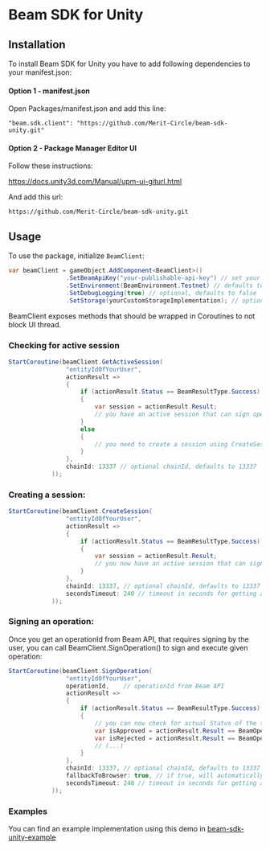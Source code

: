 # Beam SDK for Unity

## Installation
To install Beam SDK for Unity you have to add following dependencies to your manifest.json:  

#### Option 1 - manifest.json

Open Packages/manifest.json and add this line:

```
"beam.sdk.client": "https://github.com/Merit-Circle/beam-sdk-unity.git"
```

#### Option 2 - Package Manager Editor UI

Follow these instructions:

https://docs.unity3d.com/Manual/upm-ui-giturl.html

And add this url:  
```
https://github.com/Merit-Circle/beam-sdk-unity.git
```


## Usage
To use the package, initialize `BeamClient`:
```csharp
var beamClient = gameObject.AddComponent<BeamClient>()
                .SetBeamApiKey("your-publishable-api-key") // set your Publishable(!) API key
                .SetEnvironment(BeamEnvironment.Testnet) // defaults to Testnet
                .SetDebugLogging(true) // optional, defaults to false
                .SetStorage(yourCustomStorageImplementation); // optional, defaults to PlayerPrefs storage;
```
BeamClient exposes methods that should be wrapped in Coroutines to not block UI thread.

### Checking for active session

```csharp
StartCoroutine(beamClient.GetActiveSession(
                "entityIdOfYourUser",
                actionResult =>
                {
                    if (actionResult.Status == BeamResultType.Success)
                    {
                        var session = actionResult.Result;
                        // you have an active session that can sign operations
                    }
                    else
                    {
                        // you need to create a session using CreateSession(), or User will sign operations using browser
                    }
                },
                chainId: 13337 // optional chainId, defaults to 13337
            ));
```

### Creating a session:
```csharp
StartCoroutine(beamClient.CreateSession(
                "entityIdOfYourUser",
                actionResult =>
                {
                    if (actionResult.Status == BeamResultType.Success)
                    {
                        var session = actionResult.Result;
                        // you now have an active session that can sign operations
                    }
                },
                chainId: 13337, // optional chainId, defaults to 13337
                secondsTimeout: 240 // timeout in seconds for getting a result of Session signing from the browser
            ));
```

### Signing an operation:
Once you get an operationId from Beam API, that requires signing by the user, you can call BeamClient.SignOperation() to sign and execute given operation:
```csharp
StartCoroutine(beamClient.SignOperation(
                "entityIdOfYourUser",
                operationId,    // operationId from Beam API
                actionResult =>
                {
                    if (actionResult.Status == BeamResultType.Success)
                    {
                        // you can now check for actual Status of the signing f.e.:
                        var isApproved = actionResult.Result == BeamOperationStatus.Executed;
                        var isRejected = actionResult.Result == BeamOperationStatus.Rejected;
                        // (...)
                    }
                },
                chainId: 13337, // optional chainId, defaults to 13337
                fallbackToBrowser: true, // if true, will automatically open browser for the user to sign the operation, if there is no valid session
                secondsTimeout: 240 // timeout in seconds for getting a result of message signing from the browser, used if there was no valid session
            ));
```

### Examples
You can find an example implementation using this demo in [beam-sdk-unity-example](https://github.com/Merit-Circle/beam-sdk-unity-example/tree/main)
